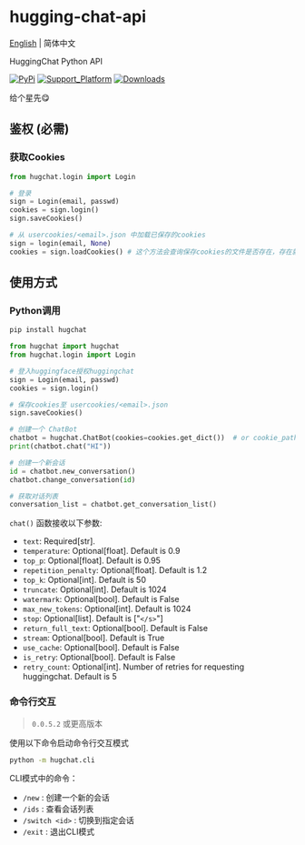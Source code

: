 # hugging-chat-api

[English](README.md) | 简体中文

HuggingChat Python API

[![PyPi](https://img.shields.io/pypi/v/hugchat.svg)](https://pypi.python.org/pypi/hugchat)
[![Support_Platform](https://img.shields.io/pypi/pyversions/hugchat)](https://pypi.python.org/pypi/hugchat)
[![Downloads](https://static.pepy.tech/badge/hugchat)](https://pypi.python.org/pypi/hugchat)

给个星先😋

## 鉴权 (必需)

### 获取Cookies

```python
from hugchat.login import Login

# 登录
sign = Login(email, passwd)
cookies = sign.login()
sign.saveCookies()

# 从 usercookies/<email>.json 中加载已保存的cookies
sign = login(email, None)
cookies = sign.loadCookies() # 这个方法会查询保存cookies的文件是否存在，存在就返回cookies，不存在就报错

```

## 使用方式

### Python调用

```bash
pip install hugchat
```

```py
from hugchat import hugchat
from hugchat.login import Login

# 登入huggingface授权huggingchat
sign = Login(email, passwd)
cookies = sign.login()

# 保存cookies至 usercookies/<email>.json
sign.saveCookies()

# 创建一个 ChatBot
chatbot = hugchat.ChatBot(cookies=cookies.get_dict())  # or cookie_path="usercookies/<email>.json"
print(chatbot.chat("HI"))

# 创建一个新会话
id = chatbot.new_conversation()
chatbot.change_conversation(id)

# 获取对话列表
conversation_list = chatbot.get_conversation_list()
```

`chat()` 函数接收以下参数:

- `text`: Required[str].
- `temperature`: Optional[float]. Default is 0.9
- `top_p`: Optional[float]. Default is 0.95
- `repetition_penalty`: Optional[float]. Default is 1.2
- `top_k`: Optional[int]. Default is 50
- `truncate`: Optional[int]. Default is 1024
- `watermark`: Optional[bool]. Default is False
- `max_new_tokens`: Optional[int]. Default is 1024
- `stop`: Optional[list]. Default is ["`</s>`"]
- `return_full_text`: Optional[bool]. Default is False
- `stream`: Optional[bool]. Default is True
- `use_cache`: Optional[bool]. Default is False
- `is_retry`: Optional[bool]. Default is False
- `retry_count`: Optional[int]. Number of retries for requesting huggingchat. Default is 5

### 命令行交互

> `0.0.5.2` 或更高版本

使用以下命令启动命令行交互模式

```bash
python -m hugchat.cli
```

CLI模式中的命令：

- `/new` : 创建一个新的会话
- `/ids` : 查看会话列表
- `/switch <id>` : 切换到指定会话
- `/exit` : 退出CLI模式
